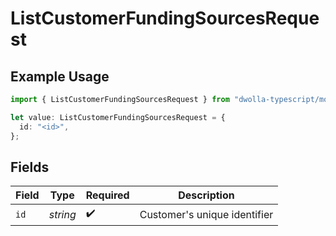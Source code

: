 # ListCustomerFundingSourcesRequest

## Example Usage

```typescript
import { ListCustomerFundingSourcesRequest } from "dwolla-typescript/models/operations";

let value: ListCustomerFundingSourcesRequest = {
  id: "<id>",
};
```

## Fields

| Field                        | Type                         | Required                     | Description                  |
| ---------------------------- | ---------------------------- | ---------------------------- | ---------------------------- |
| `id`                         | *string*                     | :heavy_check_mark:           | Customer's unique identifier |